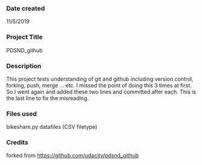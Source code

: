 ### Date created
11/5/2019

### Project Title
PDSND_github

### Description
This project tests understanding of git and github including version control,
forking, push, merge ... etc.
I missed the point of doing this 3 times at first.
So I went again and added these two lines and committed after each.
This is the last line to fix the misreading.

### Files used
bikeshare.py
datafiles (CSV filetype)

### Credits
forked from https://github.com/udacity/pdsnd_github
